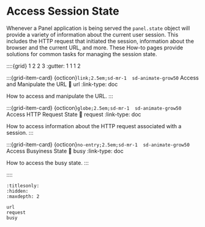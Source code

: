 # Access Session State

Whenever a Panel application is being served the `panel.state` object will provide a variety of information about the current user session. This includes the HTTP request that initiated the session, information about the browser and the current URL, and more. These How-to pages provide solutions for common tasks for managing the session state.

::::{grid} 1 2 2 3
:gutter: 1 1 1 2

:::{grid-item-card} {octicon}`link;2.5em;sd-mr-1  sd-animate-grow50` Access and Manipulate the URL
:link: url
:link-type: doc

How to access and manipulate the URL.
:::

:::{grid-item-card} {octicon}`globe;2.5em;sd-mr-1  sd-animate-grow50` Access HTTP Request State
:link: request
:link-type: doc

How to access information about the HTTP request associated with a session.
:::

:::{grid-item-card} {octicon}`no-entry;2.5em;sd-mr-1  sd-animate-grow50` Access Busyiness State
:link: busy
:link-type: doc

How to access the busy state.
:::

::::

```{toctree}
:titlesonly:
:hidden:
:maxdepth: 2

url
request
busy
```
